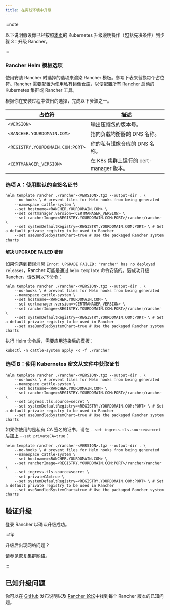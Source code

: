 ```yaml
---
title: 在离线环境中升级
---
```


:::note

以下说明假设你已经按照[本页](upgrades.md)的 Kubernetes 升级说明操作（包括先决条件）到步骤 3：升级 Rancher。

:::

### Rancher Helm 模板选项

使用安装 Rancher 时选择的选项来渲染 Rancher 模板。参考下表来替换每个占位符。Rancher 需要配置为使用私有镜像仓库，以便配置所有 Rancher 启动的 Kubernetes 集群或 Rancher 工具。

根据你在安装过程中做出的选择，完成以下步骤之一。

| 占位符 | 描述 |
------------|-------------
| `<VERSION>` | 输出压缩包的版本号。 |
| `<RANCHER.YOURDOMAIN.COM>` | 指向负载均衡器的 DNS 名称。 |
| `<REGISTRY.YOURDOMAIN.COM:PORT>` | 你的私有镜像仓库的 DNS 名称。 |
| `<CERTMANAGER_VERSION>` | 在 K8s 集群上运行的 cert-manager 版本。 |


### 选项 A：使用默认的自签名证书

```
helm template rancher ./rancher-<VERSION>.tgz --output-dir . \
    --no-hooks \ # prevent files for Helm hooks from being generated
	--namespace cattle-system \
	--set hostname=<RANCHER.YOURDOMAIN.COM> \
	--set certmanager.version=<CERTMANAGER_VERSION> \
	--set rancherImage=<REGISTRY.YOURDOMAIN.COM:PORT>/rancher/rancher \
	--set systemDefaultRegistry=<REGISTRY.YOURDOMAIN.COM:PORT> \ # Set a default private registry to be used in Rancher
	--set useBundledSystemChart=true # Use the packaged Rancher system charts
```

#### 解决 UPGRADE FAILED 错误

如果你遇到错误消息 `Error: UPGRADE FAILED: "rancher" has no deployed releases`，Rancher 可能是通过 `helm template` 命令安装的。要成功升级 Rancher，请改用以下命令：

```
helm template rancher ./rancher-<VERSION>.tgz --output-dir . \
    --no-hooks \ # prevent files for Helm hooks from being generated
	--namespace cattle-system \
	--set hostname=<RANCHER.YOURDOMAIN.COM> \
	--set certmanager.version=<CERTMANAGER_VERSION> \
	--set rancherImage=<REGISTRY.YOURDOMAIN.COM:PORT>/rancher/rancher \
	--set systemDefaultRegistry=<REGISTRY.YOURDOMAIN.COM:PORT> \ # Set a default private registry to be used in Rancher
	--set useBundledSystemChart=true # Use the packaged Rancher system charts
```

执行 Helm 命令后，需要应用渲染后的模板：

```
kubectl -n cattle-system apply -R -f ./rancher
```
### 选项 B：使用 Kubernetes 密文从文件中获取证书

```plain
helm template rancher ./rancher-<VERSION>.tgz --output-dir . \
	--no-hooks \ # prevent files for Helm hooks from being generated
	--namespace cattle-system \
	--set hostname=<RANCHER.YOURDOMAIN.COM> \
	--set rancherImage=<REGISTRY.YOURDOMAIN.COM:PORT>/rancher/rancher \
	--set ingress.tls.source=secret \
	--set systemDefaultRegistry=<REGISTRY.YOURDOMAIN.COM:PORT> \ # Set a default private registry to be used in Rancher
	--set useBundledSystemChart=true # Use the packaged Rancher system charts
```

如果你使用的是私有 CA 签名的证书，请在 `--set ingress.tls.source=secret` 后加上 `--set privateCA=true`：

```plain
helm template rancher ./rancher-<VERSION>.tgz --output-dir . \
	--no-hooks \ # prevent files for Helm hooks from being generated
	--namespace cattle-system \
	--set hostname=<RANCHER.YOURDOMAIN.COM> \
	--set rancherImage=<REGISTRY.YOURDOMAIN.COM:PORT>/rancher/rancher \
	--set ingress.tls.source=secret \
	--set privateCA=true \
	--set systemDefaultRegistry=<REGISTRY.YOURDOMAIN.COM:PORT> \ # Set a default private registry to be used in Rancher
	--set useBundledSystemChart=true # Use the packaged Rancher system charts
```

## 验证升级

登录 Rancher 以确认升级成功。

:::tip

升级后出现网络问题？

请参见[恢复集群网络](https://github.com/rancher/rancher-docs/tree/main/archived_docs/en/version-2.0-2.4/getting-started/installation-and-upgrade/install-upgrade-on-a-kubernetes-cluster/upgrades/namespace-migration.md)。

:::

## 已知升级问题

你可以在 [GitHub](https://github.com/rancher/rancher/releases) 发布说明以及 [Rancher 论坛](https://forums.rancher.com/c/announcements/12)中找到每个 Rancher 版本的已知问题。
